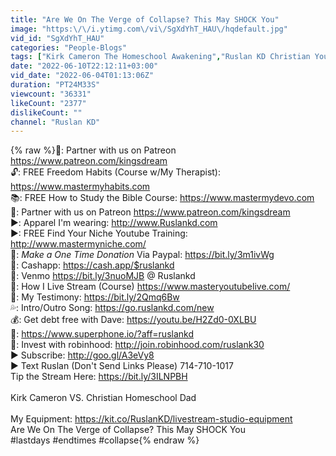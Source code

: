 ```yaml
---
title: "Are We On The Verge of Collapse? This May SHOCK You"
image: "https:\/\/i.ytimg.com\/vi\/SgXdYhT_HAU\/hqdefault.jpg"
vid_id: "SgXdYhT_HAU"
categories: "People-Blogs"
tags: ["Kirk Cameron The Homeschool Awakening","Ruslan KD Christian Youtuber","Ruslan KD"]
date: "2022-06-10T22:12:11+03:00"
vid_date: "2022-06-04T01:13:06Z"
duration: "PT24M33S"
viewcount: "36331"
likeCount: "2377"
dislikeCount: ""
channel: "Ruslan KD"
---
```

{% raw %}🤝: Partner with us on Patreon <a rel="nofollow" target="blank" href="https://www.patreon.com/kingsdream">https://www.patreon.com/kingsdream</a><br />🔓: FREE Freedom Habits (Course w/My Therapist): <a rel="nofollow" target="blank" href="https://www.mastermyhabits.com">https://www.mastermyhabits.com</a><br />📚: FREE How to Study the Bible Course: <a rel="nofollow" target="blank" href="https://www.mastermydevo.com">https://www.mastermydevo.com</a><br />🤝: Partner with us on Patreon <a rel="nofollow" target="blank" href="https://www.patreon.com/kingsdream">https://www.patreon.com/kingsdream</a><br />▶️: Apparel I'm wearing: <a rel="nofollow" target="blank" href="http://www.Ruslankd.com">http://www.Ruslankd.com</a><br />►:  FREE Find Your Niche Youtube Training: <a rel="nofollow" target="blank" href="http://www.mastermyniche.com/">http://www.mastermyniche.com/</a><br />🥇: *Make a One Time Donation* Via Paypal: <a rel="nofollow" target="blank" href="https://bit.ly/3m1ivWg">https://bit.ly/3m1ivWg</a><br />🥳: Cashapp: <a rel="nofollow" target="blank" href="https://cash.app/$ruslankd">https://cash.app/$ruslankd</a> <br />🏅: Venmo <a rel="nofollow" target="blank" href="https://bit.ly/3nuoMJB">https://bit.ly/3nuoMJB</a> @ Ruslankd  <br />🎥: How I Live Stream (Course) <a rel="nofollow" target="blank" href="https://www.masteryoutubelive.com/">https://www.masteryoutubelive.com/</a><br />🙏: My Testimony: <a rel="nofollow" target="blank" href="https://bit.ly/2Qmq6Bw">https://bit.ly/2Qmq6Bw</a><br />💦: Intro/Outro Song: <a rel="nofollow" target="blank" href="https://go.ruslankd.com/new">https://go.ruslankd.com/new</a><br />💰: Get debt free with Dave: <a rel="nofollow" target="blank" href="https://youtu.be/H2Zd0-0XLBU">https://youtu.be/H2Zd0-0XLBU</a><br />📲: <a rel="nofollow" target="blank" href="https://www.superphone.io/?aff=ruslankd">https://www.superphone.io/?aff=ruslankd</a><br />💸: Invest with robinhood: <a rel="nofollow" target="blank" href="http://join.robinhood.com/ruslank30">http://join.robinhood.com/ruslank30</a><br />► Subscribe: <a rel="nofollow" target="blank" href="http://goo.gl/A3eVy8">http://goo.gl/A3eVy8</a><br />► Text Ruslan (Don't Send Links Please) 714-710-1017<br />Tip the Stream Here: <a rel="nofollow" target="blank" href="https://bit.ly/3ILNPBH">https://bit.ly/3ILNPBH</a><br /><br />Kirk Cameron VS. Christian Homeschool Dad<br /><br />My Equipment: <a rel="nofollow" target="blank" href="https://kit.co/RuslanKD/livestream-studio-equipment">https://kit.co/RuslanKD/livestream-studio-equipment</a><br />Are We On The Verge of Collapse? This May SHOCK You<br />#lastdays #endtimes #collapse{% endraw %}
